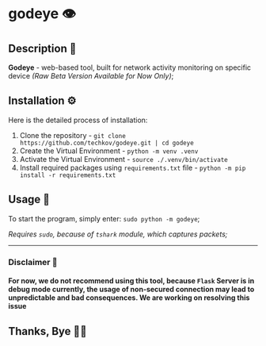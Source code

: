 # godeye 👁️

## Description 📄

**Godeye** - web-based tool, built for network activity monitoring on specific device *(Raw Beta Version Available for Now Only)*;

## Installation ⚙️

Here is the detailed process of installation:

1. Clone the repository - `git clone https://github.com/techkov/godeye.git | cd godeye`
2. Create the Virtual Environment - `python -m venv .venv`
3. Activate the Virtual Environment - `source ./.venv/bin/activate`
4. Install required packages using `requirements.txt` file - `python -m pip install -r requirements.txt`

## Usage 📑

To start the program, simply enter: `sudo python -m godeye`;

*Requires `sudo`, because of `tshark` module, which captures packets;*

---

### Disclaimer 🚫

#### For now, we do not recommend using this tool, because `Flask` Server is in debug mode currently, the usage of non-secured connection may lead to unpredictable and bad consequences. We are working on resolving this issue

## Thanks, Bye 👋🏻
